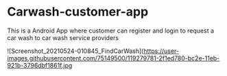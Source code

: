 # Carwash-customer-app
This is a Android App where customer can register and login to request a car wash to car wash service providers


![Screenshot_20210524-010845_FindCarWash](https://user-images.githubusercontent.com/75149500/119279781-2f1ed780-bc2e-11eb-921b-3796dbf1861f.jpg

